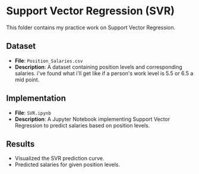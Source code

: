 # Support Vector Regression (SVR)

This folder contains my practice work on Support Vector Regression.

## Dataset
- **File**: `Position_Salaries.csv`
- **Description**: A dataset containing position levels and corresponding salaries. i've found what i'll get like if a person's work level is 5.5 or 6.5 a mid point.

## Implementation
- **File**: `SVR.ipynb`
- **Description**: A Jupyter Notebook implementing Support Vector Regression to predict salaries based on position levels.

## Results
- Visualized the SVR prediction curve.
- Predicted salaries for given position levels.
